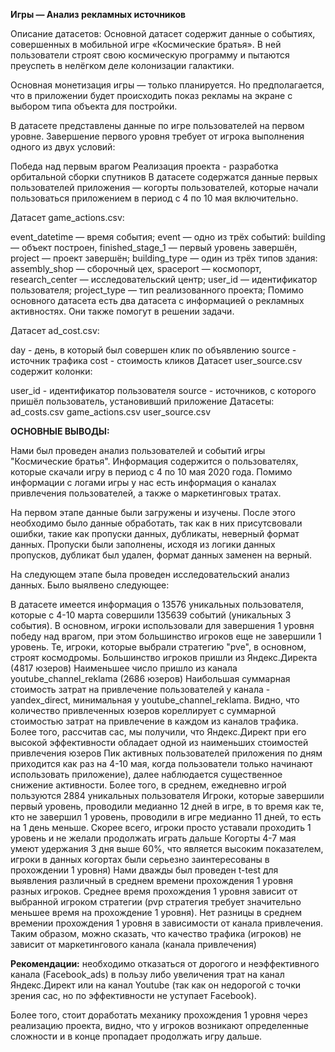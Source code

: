 **Игры — Анализ рекламных источников**

Описание датасетов:
Основной датасет содержит данные о событиях, совершенных в мобильной игре «Космические братья». В ней пользователи строят свою космическую программу и пытаются преуспеть в нелёгком деле колонизации галактики.

Основная монетизация игры — только планируется. Но предполагается, что в приложении будет происходить показ рекламы на экране с выбором типа объекта для постройки.

В датасете представлены данные по игре пользователей на первом уровне. Завершение первого уровня требует от игрока выполнения одного из двух условий:

Победа над первым врагом
Реализация проекта - разработка орбитальной сборки спутников
В датасете содержатся данные первых пользователей приложения — когорты пользователей, которые начали пользоваться приложением в период с 4 по 10 мая включительно.

Датасет game_actions.csv:

event_datetime — время события;
event — одно из трёх событий:
building — объект построен,
finished_stage_1 — первый уровень завершён,
project — проект завершён;
building_type — один из трёх типов здания:
assembly_shop — сборочный цех,
spaceport — космопорт,
research_center — исследовательский центр;
user_id — идентификатор пользователя;
project_type — тип реализованного проекта;
Помимо основного датасета есть два датасета с информацией о рекламных активностях. Они также помогут в решении задачи.

Датасет ad_cost.csv:

day - день, в который был совершен клик по объявлению
source - источник трафика
cost - стоимость кликов
Датасет user_source.csv содержит колонки:

user_id - идентификатор пользователя
source - источников, с которого пришёл пользователь, установивший приложение
Датасеты:
ad_costs.csv
game_actions.csv
user_source.csv


**ОСНОВНЫЕ ВЫВОДЫ:**

Нами был проведен анализ пользователей и событий игры "Космические братья". Информация содержится о пользователях, которые скачали игру в период с 4 по 10 мая 2020 года. Помимо информации с логами игры у нас есть информация о каналах привлечения пользователей, а также о маркетинговых тратах.

На первом этапе данные были загружены и изучены. После этого необходимо было данные обработать, так как в них присутсвовали ошибки, такие как пропуски данных, дубликаты, неверный формат данных. Пропуски были заполнены, исходя из логики данных пропусков, дубликат был удален, формат данных заменен на верный.

На следующем этапе была проведен исследовательский анализ данных. Было выялвено следующее:

В датасете имеется информация о 13576 уникальных пользователя, которые с 4-10 марта совершили 135639 событий (уникальных 3 события).
В основном, игроки использовали для завершения 1 уровня победу над врагом, при этом большинство игроков еще не завершили 1 уровень.
Те, игроки, которые выбрали стратегию "pve", в основном, строят космодромы.
Большинство игроков пришли из Яндекс.Директа (4817 юзеров)
Наименьшее число пришло из канала youtube_channel_reklama (2686 юзеров)
Наибольшая суммарная стоимость затрат на привлечение пользователей у канала - yandex_direct, минимальная у youtube_channel_reklama.
Видно, что количество привлеченных юзеров кореллирует с суммарной стоимостью затрат на привлечение в каждом из каналов трафика.
Более того, рассчитав cac, мы получили, что Яндекс.Директ при его высокой эффективности обладает одной из наименьших стоимостей привлечения юзеров
Пик активных пользователей приложения по дням приходится как раз на 4-10 мая, когда пользователи только начинают использовать приложение), далее наблюдается существенное снижение активности.
Более того, в среднем, ежедневно игрой пользуются 2884 уникальных пользователя
Игроки, которые завершили первый уровень, проводили медианно 12 дней в игре, в то время как те, кто не завершил 1 уровень, проводили в игре медианно 11 дней, то есть на 1 день меньше.
Скорее всего, игроки просто уставали проходить 1 уровень и не желали продолжать играть дальше
Когорты 4-7 мая умеют удержания 3 дня выше 60%, что является высоким показателем, игроки в данных когортах были серьезно заинтересованы в прохождении 1 уровня)
Нами дважды был проведен t-test для выявления различный в среднем времени прохождения 1 уровня разных игроков.
Среднее время прохождения 1 уровня зависит от выбранной игроком стратегии (pvp стратегия требует значительно меньшее время на прохождение 1 уровня).
Нет разницы в среднем времении прохождения 1 уровня в зависимости от канала привлечения. Таким образом, можно сказать, что качество трафика (игроков) не зависит от маркетингового канала (канала привлечения)



**Рекомендации:** необходимо отказаться от дорогого и неэффективного канала (Facebook_ads) в пользу либо увеличения трат на канал Яндекс.Директ или на канал Youtube (так как он недорогой с точки зрения cac, но по эффективности не уступает Facebook).

Более того, стоит доработать механику прохождения 1 уровня через реализацию проекта, видно, что у игроков возникают определенные сложности и в конце пропадает продолжать игру дальше.
